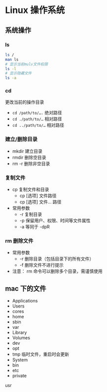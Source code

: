 # Linux 操作系统

## 系统操作

### ls

```sh
ls /
man ls
# 显示当前mulv文件权限
ls -l
# 显示隐藏文件
ls -a
```

### cd

更改当前的操作⽬录

- `cd /path/to/….` 绝对路径
- `cd ./path/to/…` 相对路径
- `cd ../path/to/…` 相对路径

### 建⽴/删除⽬录

- mkdir 建⽴⽬录
- rmdir 删除空⽬录
- rm -r 删除⾮空⽬录

### 复制⽂件

- cp 复制⽂件和⽬录
  - cp [选项] ⽂件路径
  - cp [选项] ⽂件… 路径
- 常⽤参数
  - -r 复制⽬录
  - -p 保留⽤户、权限、时间等⽂件属性
  - -a 等同于 -dpR

### rm 删除⽂件

- 常⽤参数
  - -r 删除⽬录（包括⽬录下的所有⽂件）
  - -f 删除⽂件不进⾏提示
- 注意： rm 命令可以删除多个⽬录，需谨慎使⽤

## mac 下的文件

- Applications
- Users
- cores
- home
- sbin
- var
- Library
- Volumes
- dev
- opt
- tmp 临时文件，重启时会更新
- System
- bin
- etc
- private

usr
